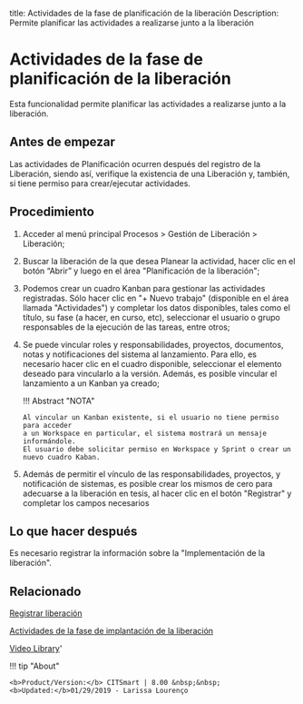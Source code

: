 title: Actividades de la fase de planificación de la liberación
Description: Permite planificar las actividades a realizarse junto a la liberación
# Actividades de la fase de planificación de la liberación

Esta funcionalidad permite planificar las actividades a realizarse junto a la liberación.

Antes de empezar
----------------

Las actividades de Planificación ocurren después del registro de la Liberación,
siendo así, verifique la existencia de una Liberación y, también,
si tiene permiso para crear/ejecutar actividades.

Procedimiento
-------------

1.  Acceder al menú principal Procesos \> Gestión de Liberación \> Liberación;

2.  Buscar la liberación de la que desea Planear la actividad,
    hacer clic en el botón “Abrir” y luego en el área "Planificación de la
    liberación";

3.  Podemos crear un cuadro Kanban para gestionar las actividades registradas.
    Sólo hacer clic en "+ Nuevo trabajo" (disponible en el área llamada
    "Actividades") y completar los datos disponibles, tales como el título, su
    fase (a hacer, en curso, etc), seleccionar el usuario o grupo responsables
    de la ejecución de las tareas, entre otros;

4.  Se puede vincular roles y responsabilidades, proyectos, documentos, notas y 
    notificaciones del sistema al lanzamiento. Para ello, es necesario hacer clic 
    en el cuadro disponible, seleccionar el elemento deseado para vincularlo a la 
    versión. Además, es posible vincular el lanzamiento a un Kanban ya creado; 
    
    !!! Abstract "NOTA"
    
        Al vincular un Kanban existente, si el usuario no tiene permiso para acceder 
        a un Workspace en particular, el sistema mostrará un mensaje informándole. 
        El usuario debe solicitar permiso en Workspace y Sprint o crear un nuevo cuadro Kaban.

5.  Además de permitir el vínculo de las responsabilidades, proyectos, y
    notificación de sistemas, es posible crear los mismos de cero para adecuarse
    a la liberación en tesis, al hacer clic en el botón "Registrar" y completar
    los campos necesarios

Lo que hacer después
--------------------

Es necesario registrar la información sobre la "Implementación de la
liberación".

Relacionado
---------------

[Registrar liberación](/es-es/citsmart-platform-8/processes/release/use/register-release-request.html)

[Actividades de la fase de implantación de la liberación](/es-es/citsmart-platform-8/processes/release/use/deployment-release-activities.html)

<i class='fa fa-youtube-play  fa-2x' style='color:#97ce17;vertical-align: middle;'> </i> [Video Library](https://www.youtube.com/playlist?list=PLB5qK2uzf2RPdiRF4nIuCkAvXedNFV-af)'

!!! tip "About"

    <b>Product/Version:</b> CITSmart | 8.00 &nbsp;&nbsp;
    <b>Updated:</b>01/29/2019 - Larissa Lourenço

